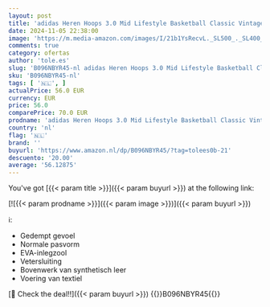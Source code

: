 ```yaml
---
layout: post
title: 'adidas Heren Hoops 3.0 Mid Lifestyle Basketball Classic Vintage Shoes  Cloud White / Legend Ink / Vivid Red  46 EU'
date: 2024-11-05 22:38:00
image: 'https://m.media-amazon.com/images/I/21b1YsRecvL._SL500_._SL400_.jpg'
comments: true
category: ofertas
author: 'tole.es'
slug: 'B096NBYR45-nl adidas Heren Hoops 3.0 Mid Lifestyle Basketball Classic...'
sku: 'B096NBYR45-nl'
tags: [ '🇳🇱', ]
actualPrice: 56.0 EUR
currency: EUR
price: 56.0
comparePrice: 70.0 EUR
prodname: 'adidas Heren Hoops 3.0 Mid Lifestyle Basketball Classic Vintage Shoes  Cloud White / Legend Ink / Vivid Red  46 EU'
country: 'nl'
flag: '🇳🇱'
brand: ''
buyurl: 'https://www.amazon.nl/dp/B096NBYR45/?tag=tolees0b-21'
descuento: '20.00'
average: '56.12875'
---
```


You've got [{{< param title >}}]({{< param buyurl >}}) at the following link:

[![{{< param prodname >}}]({{< param image >}})]({{< param buyurl >}})

ℹ️:

- Gedempt gevoel
- Normale pasvorm
- EVA-inlegzool
- Vetersluiting
- Bovenwerk van synthetisch leer
- Voering van textiel

[🛒 Check the deal!!]({{< param buyurl >}})
{{<world>}}B096NBYR45{{</world>}}
